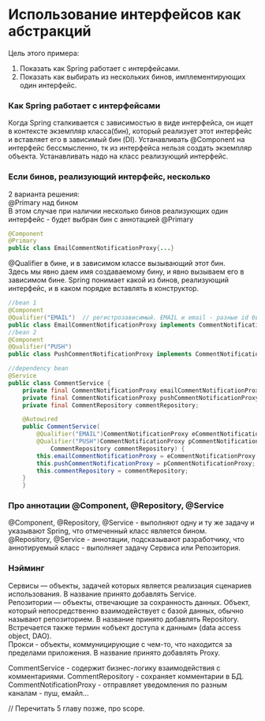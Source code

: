 # Использование интерфейсов как абстракций

Цель этого примера:
1. Показать как Spring работает с интерфейсами.
2. Показать как выбирать из нескольких бинов, имплементирующих один интерфейс.

### Как Spring работает с интерфейсами
Когда Spring сталкивается с зависимостью в виде интерфейса, он ищет в контексте экземпляр класса(бин), который реализует этот интерфейс и вставляет его в зависимый бин (DI).
Устанавливать @Component на интерфейс бессмысленно, тк из интерфейса нельзя создать экземпляр объекта. Устанавливать надо на класс реализующий интерфейс.

### Если бинов, реализующий интерфейс, несколько
2 варианта решения:<br>
@Primary над бином<br>
В этом случае при наличии несколько бинов реализующих один интерфейс - будет выбран бин с аннотацией @Primary
```java
@Component
@Primary
public class EmailCommentNotificationProxy{...}
```
@Qualifier в бине, и в зависимом классе вызывающий этот бин.<br>
Здесь мы явно даем имя создаваемому бину, и явно вызываем его в зависимом бине. Spring понимает какой из бинов, реализующий интерфейс, и в каком порядке вставлять в конструктор.
```java
//bean 1
@Component
@Qualifier("EMAIL")  // регистрозависимый. EMAIL и email - разные id бинов!
public class EmailCommentNotificationProxy implements CommentNotificationProxy{...}
//bean 2
@Component
@Qualifier("PUSH")
public class PushCommentNotificationProxy implements CommentNotificationProxy{...}

//dependency bean
@Service
public class CommentService {
    private final CommentNotificationProxy emailCommentNotificationProxy;
    private final CommentNotificationProxy pushCommentNotificationProxy;
    private final CommentRepository commentRepository;

    @Autowired
    public CommentService(
        @Qualifier("EMAIL")CommentNotificationProxy eCommentNotificationProxy,
        @Qualifier("PUSH")CommentNotificationProxy pCommentNotificationProxy,
            CommentRepository commentRepository) {
        this.emailCommentNotificationProxy = eCommentNotificationProxy;
        this.pushCommentNotificationProxy = pCommentNotificationProxy;
        this.commentRepository = commentRepository;
    }
    }
```
### Про аннотации @Component, @Repository, @Service
@Component, @Repository, @Service - выполняют одну и ту же задачу и указывают Spring, что отмеченный класс является бином.<br>
@Repository, @Service - аннотации, подсказывают разработчику, что аннотируемый класс - выполняет задачу  Сервиса или Репозитория.

### Нэйминг
Сервисы — объекты, задачей которых является реализация сценариев использования. В название принято добавлять Service.<br>
Репозитории — объекты, отвечающие за сохранность данных. Объект, который непосредственно взаимодействует с базой данных, обычно называют репозиторием. В название принято добавлять Repository.<br>
Встречается также термин «объект доступа к данным» (data access object, DAO).<br>
Прокси - объекты, коммуницирующие с чем-то, что находится за пределами приложения. В название принято добавлять Proxy.

CommentService - содержит бизнес-логику взаимодействия с комментариями.
CommentRepository - сохраняет комментарии в БД.
CommentNotificationProxy - отправляет уведомления по разным каналам - пуш, емайл...


// Перечитать 5 главу позже, про scope.